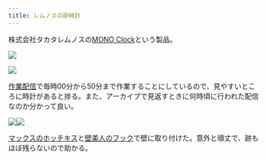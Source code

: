 ```yaml
---
title: レムノスの掛時計
---
```

株式会社タカタレムノスの[MONO Clock](https://www.amazon.co.jp/dp/B004UIT8BK)という製品。

![](https://lh3.googleusercontent.com/OPqmHNCTnGx0iIHhIxZ6NEsskJV9m6GkXxDwLy4es_XSfQMMA2rUwVkUxU7RSUbL_Iljfn4tovxBFTCf6gOBmmbOGSUf3s3GsH75CdLOWFQzHaZFQi463ABux9Gh0_axMt04ewni1DIbKnWXAEPCNg)

![](https://lh3.googleusercontent.com/zggftvyMjjTjnRjG3xeN6AgqIPZ-9prPYfINb9f-VUIR3K4C3D4fFk86F3kMcYdmZ1MUNIXUOGRdUsew5n7GwTJoy0O1Tcu0hg8kj5iFX9zKJnpCgkZmh2Ew66sZiNDBE5mJGZOPpTaYRx8qJzvfcw)

[作業配信](https://www.youtube.com/channel/UC5s-KpSDGzxWPWNv94PnJHw)で毎時00分から50分まで作業することにしているので、見やすいところに時計があると捗る。また、アーカイブで見返すときに何時頃に行われた配信なのか分かって良い。

![](https://lh5.googleusercontent.com/oC8SMnwyYWwNrZatbCboVs4qZjDsLzrTd1wOoegsJdivXhsl28d6N8Lnd_C9-IdLVm4QoLyye0RZLMfArWzQlm-Na_-sLIZpFT8eqz8hzZjvyc1OY5G-vZNVojj-y5zVzUArTZsnkERvQRM8P4t1NQ)![](https://lh3.googleusercontent.com/WKqsNXAsUrEzhhNqX3dJFe7ae4TNp9bsDP2er8tjm4Ob_FN0uU5rFmy-uVDnEiD9ogRLSiA2k12Ky4PKO8DwaMHkhBC5wil5jZ4vwVRhmsUezztrkW3d7zFfTJCqn1mgbWtttuLNphL19wMXWsIKAg)

[マックスのホッチキス](https://www.amazon.co.jp/dp/B000O9WRWG)と[壁美人のフック](https://www.amazon.co.jp/dp/B00CU78TDG)で壁に取り付けた。意外と頑丈で、跡もほぼ残らないので助かる。
